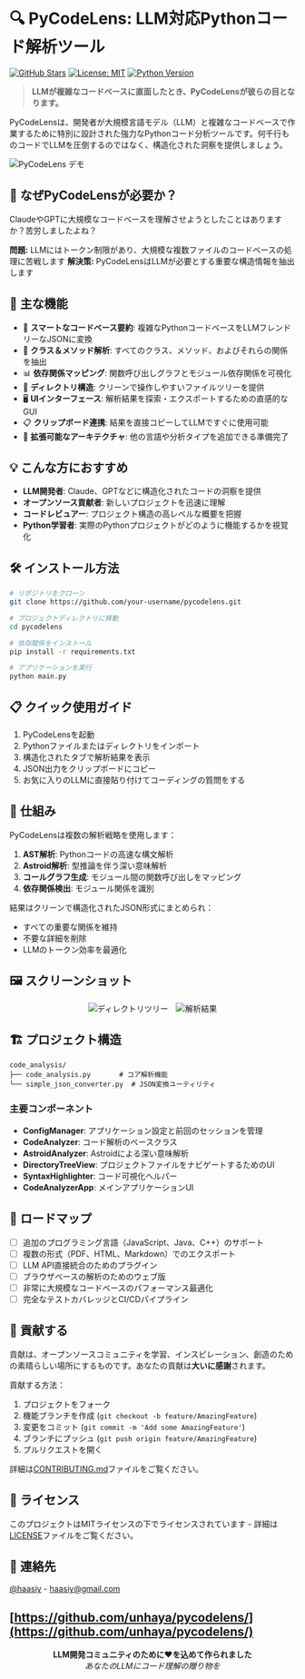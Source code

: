 # 🔍 PyCodeLens: LLM対応Pythonコード解析ツール

[![GitHub Stars](https://img.shields.io/github/stars/unhaya/pycodelens?style=social)](https://github.com/unhaya/pycodelens)
[![License: MIT](https://img.shields.io/badge/License-MIT-yellow.svg)](https://opensource.org/licenses/MIT)
[![Python Version](https://img.shields.io/badge/python-3.12%2B-blue)](https://www.python.org/downloads/)

> **LLMが複雑なコードベースに直面したとき、PyCodeLensが彼らの目となります。**

PyCodeLensは、開発者が大規模言語モデル（LLM）と複雑なコードベースで作業するために特別に設計された強力なPythonコード分析ツールです。何千行ものコードでLLMを圧倒するのではなく、構造化された洞察を提供しましょう。

![PyCodeLens デモ](https://via.placeholder.com/800x400?text=PyCodeLens+Demo)

## 🌟 なぜPyCodeLensが必要か？

ClaudeやGPTに大規模なコードベースを理解させようとしたことはありますか？苦労しましたよね？

**問題:** LLMにはトークン制限があり、大規模な複数ファイルのコードベースの処理に苦戦します
**解決策:** PyCodeLensはLLMが必要とする重要な構造情報を抽出します

## 🚀 主な機能

- 🔄 **スマートなコードベース要約**: 複雑なPythonコードベースをLLMフレンドリーなJSONに変換
- 🧩 **クラス＆メソッド解析**: すべてのクラス、メソッド、およびそれらの関係を抽出
- 📊 **依存関係マッピング**: 関数呼び出しグラフとモジュール依存関係を可視化
- 🌲 **ディレクトリ構造**: クリーンで操作しやすいファイルツリーを提供
- 🖥️ **UIインターフェース**: 解析結果を探索・エクスポートするための直感的なGUI
- 📋 **クリップボード連携**: 結果を直接コピーしてLLMですぐに使用可能
- 🔌 **拡張可能なアーキテクチャ**: 他の言語や分析タイプを追加できる準備完了

## 💡 こんな方におすすめ

- **LLM開発者**: Claude、GPTなどに構造化されたコードの洞察を提供
- **オープンソース貢献者**: 新しいプロジェクトを迅速に理解
- **コードレビュアー**: プロジェクト構造の高レベルな概要を把握
- **Python学習者**: 実際のPythonプロジェクトがどのように機能するかを視覚化

## 🛠️ インストール方法

```bash
# リポジトリをクローン
git clone https://github.com/your-username/pycodelens.git

# プロジェクトディレクトリに移動
cd pycodelens

# 依存関係をインストール
pip install -r requirements.txt

# アプリケーションを実行
python main.py
```

## 📋 クイック使用ガイド

1. PyCodeLensを起動
2. Pythonファイルまたはディレクトリをインポート
3. 構造化されたタブで解析結果を表示
4. JSON出力をクリップボードにコピー
5. お気に入りのLLMに直接貼り付けてコーディングの質問をする

## 🔮 仕組み

PyCodeLensは複数の解析戦略を使用します：

1. **AST解析**: Pythonコードの高速な構文解析
2. **Astroid解析**: 型推論を伴う深い意味解析
3. **コールグラフ生成**: モジュール間の関数呼び出しをマッピング
4. **依存関係検出**: モジュール関係を識別

結果はクリーンで構造化されたJSON形式にまとめられ：
- すべての重要な関係を維持
- 不要な詳細を削除
- LLMのトークン効率を最適化

## 🖼️ スクリーンショット

<div align="center">
  <img src="https://via.placeholder.com/400x250?text=ディレクトリツリー" alt="ディレクトリツリー" style="margin-right:10px"/>
  <img src="https://via.placeholder.com/400x250?text=解析結果" alt="解析結果"/>
</div>

## 🏗️ プロジェクト構造

```
code_analysis/
├── code_analysis.py       # コア解析機能
└── simple_json_converter.py  # JSON変換ユーティリティ
```

### 主要コンポーネント

- **ConfigManager**: アプリケーション設定と前回のセッションを管理
- **CodeAnalyzer**: コード解析のベースクラス
- **AstroidAnalyzer**: Astroidによる深い意味解析
- **DirectoryTreeView**: プロジェクトファイルをナビゲートするためのUI
- **SyntaxHighlighter**: コード可視化ヘルパー
- **CodeAnalyzerApp**: メインアプリケーションUI

## 🚀 ロードマップ

- [ ] 追加のプログラミング言語（JavaScript、Java、C++）のサポート
- [ ] 複数の形式（PDF、HTML、Markdown）でのエクスポート
- [ ] LLM API直接統合のためのプラグイン
- [ ] ブラウザベースの解析のためのウェブ版
- [ ] 非常に大規模なコードベースのパフォーマンス最適化
- [ ] 完全なテストカバレッジとCI/CDパイプライン

## 👥 貢献する

貢献は、オープンソースコミュニティを学習、インスピレーション、創造のための素晴らしい場所にするものです。あなたの貢献は**大いに感謝**されます。

貢献する方法：

1. プロジェクトをフォーク
2. 機能ブランチを作成 (`git checkout -b feature/AmazingFeature`)
3. 変更をコミット (`git commit -m 'Add some AmazingFeature'`)
4. ブランチにプッシュ (`git push origin feature/AmazingFeature`)
5. プルリクエストを開く

詳細は[CONTRIBUTING.md](CONTRIBUTING.md)ファイルをご覧ください。

## 📜 ライセンス

このプロジェクトはMITライセンスの下でライセンスされています - 詳細は[LICENSE](LICENSE)ファイルをご覧ください。

## 💌 連絡先

[@haasiy](https://x.com/haassiy) - haasiy@gmail.com

[https://github.com/unhaya/pycodelens/](https://github.com/unhaya/pycodelens/)
---

<p align="center">
  <b>LLM開発コミュニティのために❤️を込めて作られました</b><br>
  <i>あなたのLLMにコード理解の贈り物を</i>
</p>
